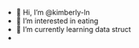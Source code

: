 - 👋 Hi, I’m @kimberly-ln
- 👀 I’m interested in eating
- 🌱 I’m currently learning data struct
- 

<!---
kimberly-ln/kimberly-ln is a ✨ special ✨ repository because its `README.md` (this file) appears on your GitHub profile.
You can click the Preview link to take a look at your changes.
--->
